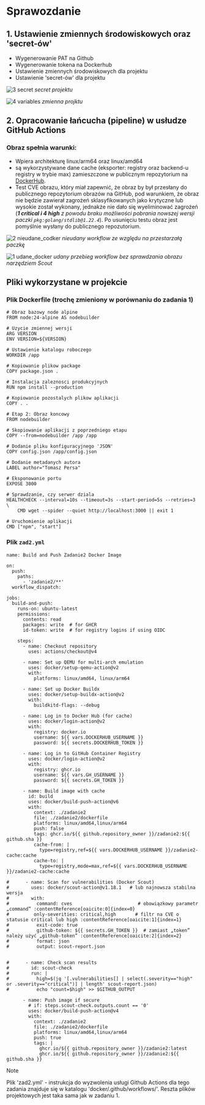 # Sprawozdanie

## 1. Ustawienie zmiennych środowiskowych oraz 'secret-ów'
* Wygenerowanie PAT na Github
* Wygenerowanie tokena na Dockerhub
* Ustawienie zmiennych środowiskowych dla projektu
* Ustawienie 'secret-ów' dla projektu


![3   secret](https://github.com/user-attachments/assets/310dfbe8-3863-4dcc-9c2b-a40e4a01c305)
_secret projektu_  

![4  variables](https://github.com/user-attachments/assets/dca840ee-f1bd-4b92-be53-1181060f1e59)
_zmienna projktu_  

## 2. Opracowanie łańcucha (pipeline) w usłudze GitHub Actions

### Obraz spełnia warunki:
* Wpiera architekturę linux/arm64 oraz linux/amd64
* są wykorzystywane dane cache (eksporter: registry oraz backend-u registry w trybie max) zamieszczone w publicznym repozytorium na [DockerHub](https://hub.docker.com/r/timtur/zadanie2-cache).
* Test CVE obrazu, który miał zapewnić, że obraz by był przesłany do publicznego repozytorium obrazów na GitHub, pod warunkiem, że obraz nie będzie zawierał zagrożeń sklasyfikowanych jako krytyczne lub wysokie został wykonany, jednakże nie dało się wyeliminować zagrożeń (_**1 critical i 4 high** z powodu braku możliwości pobrania nowszej wersji paczki `pkg:golang/stdlib@1.22.4`_). Po usunięciu testu obraz jest pomyślnie wysłany do publicznego repozutorium.


![2  nieudane_codker](https://github.com/user-attachments/assets/bc7b67a6-eb8c-46a2-ba7c-96a7509f2dcb)
_nieudany workflow ze względu na przestarzałą paczkę_  

![1  udane_docker](https://github.com/user-attachments/assets/5e3bca0a-7ee9-41f8-a1e9-17e0c406b7c6)
_udany przebieg workflow bez sprawdzania obrazu narzędziem Scout_  

## Pliki wykorzystane w projekcie 

### Plik Dockerfile (trochę zmieniony w porównaniu do zadania 1)
```
# Obraz bazowy node alpine
FROM node:24-alpine AS nodebuilder

# Uzycie zmiennej wersji
ARG VERSION
ENV VERSION=${VERSION}

# Ustawienie katalogu roboczego
WORKDIR /app

# Kopiowanie plikow package
COPY package.json .

# Instalacja zaleznosci produkcyjnych
RUN npm install --production

# Kopiowanie pozostalych plikow aplikacji
COPY . .

# Etap 2: Obraz koncowy
FROM nodebuilder

# Skopiowanie aplikacji z poprzedniego etapu
COPY --from=nodebuilder /app /app

# Dodanie pliku konfiguracyjnego 'JSON'
COPY config.json /app/config.json

# Dodanie metadanych autora
LABEL author="Tomasz Persa"
 
# Eksponowanie portu
EXPOSE 3000

# Sprawdzanie, czy serwer dziala
HEALTHCHECK --interval=10s --timeout=3s --start-period=5s --retries=3 \
	CMD wget --spider --quiet http://localhost:3000 || exit 1

# Uruchomienie aplikacji
CMD ["npm", "start"]
```

### Plik `zad2.yml`
```
name: Build and Push Zadanie2 Docker Image

on:
  push:
    paths:
      - 'zadanie2/**'
  workflow_dispatch:

jobs:
  build-and-push:
    runs-on: ubuntu-latest
    permissions:
      contents: read
      packages: write  # for GHCR
      id-token: write  # for registry logins if using OIDC

    steps:
      - name: Checkout repository
        uses: actions/checkout@v4

      - name: Set up QEMU for multi‑arch emulation
        uses: docker/setup-qemu-action@v2
        with:
          platforms: linux/amd64, linux/arm64

      - name: Set up Docker Buildx
        uses: docker/setup-buildx-action@v2
        with:
          buildkitd-flags: --debug

      - name: Log in to Docker Hub (for cache)
        uses: docker/login-action@v2
        with:
          registry: docker.io
          username: ${{ vars.DOCKERHUB_USERNAME }}
          password: ${{ secrets.DOCKERHUB_TOKEN }}

      - name: Log in to GitHub Container Registry
        uses: docker/login-action@v2
        with:
          registry: ghcr.io
          username: ${{ vars.GH_USERNAME }}
          password: ${{ secrets.GH_TOKEN }}

      - name: Build image with cache
        id: build
        uses: docker/build-push-action@v6
        with:
          context: ./zadanie2
          file: ./zadanie2/dockerfile
          platforms: linux/amd64,linux/arm64
          push: false
          tags: ghcr.io/${{ github.repository_owner }}/zadanie2:${{ github.sha }}
          cache-from: |
            type=registry,ref=${{ vars.DOCKERHUB_USERNAME }}/zadanie2-cache:cache
          cache-to: |
            type=registry,mode=max,ref=${{ vars.DOCKERHUB_USERNAME }}/zadanie2-cache:cache

#      - name: Scan for vulnerabilities (Docker Scout)
#        uses: docker/scout-action@v1.18.1   # lub najnowsza stabilna wersja
#        with:
#          command: cves                        # obowiązkowy parametr „command” :contentReference[oaicite:0]{index=0}
#         only-severities: critical,high       # filtr na CVE o statusie critical lub high :contentReference[oaicite:1]{index=1}
#          exit-code: true 
#          github-token: ${{ secrets.GH_TOKEN }}  # zamiast „token” należy użyć „github-token” :contentReference[oaicite:2]{index=2}
#          format: json
#          output: scout-report.json


#      - name: Check scan results
#        id: scout-check
#        run: |
#          high=$(jq '[.vulnerabilities[] | select(.severity=="high" or .severity=="critical")] | length' scout-report.json)
#          echo "count=$high" >> $GITHUB_OUTPUT

      - name: Push image if secure
        # if: steps.scout-check.outputs.count == '0'
        uses: docker/build-push-action@v4
        with:
          context: ./zadanie2
          file: ./zadanie2/dockerfile
          platforms: linux/amd64,linux/arm64
          push: true
          tags: |
            ghcr.io/${{ github.repository_owner }}/zadanie2:latest
            ghcr.io/${{ github.repository_owner }}/zadanie2:${{ github.sha }}
```  

> [!NOTE]
> Plik 'zad2.yml' - instrukcja do wyzwolenia usługi Github Actions dla tego zadania znajduje się w katalogu 'docker/.github/workflows/'.
> Reszta plików projektowych jest taka sama jak w zadaniu 1.

